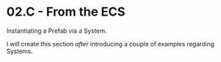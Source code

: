 # 02.C - From the ECS

Instantiating a Prefab via a System.

I will create this section *after* introducing a couple of examples regarding Systems.
